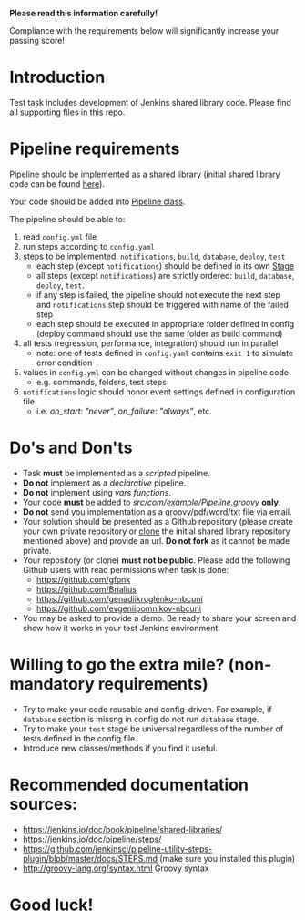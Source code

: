 **Please read this information carefully!**

Compliance with the requirements below will significantly increase your passing score!


# Introduction

Test task includes development of Jenkins shared library code. Please find all supporting files in this repo.


# Pipeline requirements

Pipeline should be implemented as a shared library (initial shared library code can be found [here](https://github.com/genadiikruglenko-nbcuni/test-shared-library)).

Your code should be added into [Pipeline class](https://github.com/genadiikruglenko-nbcuni/test-shared-library/blob/master/src/com/example/Pipeline.groovy). 

The pipeline should be able to:

1. read `config.yml` file
2. run steps according to `config.yaml`
3. steps to be implemented: `notifications`, `build`, `database`, `deploy`, `test`
    * each step (except `notifications`) should be defined in its own [Stage](https://jenkins.io/doc/pipeline/steps/pipeline-stage-step/)
    * all steps (except `notifications`) are strictly ordered: `build`, `database`, `deploy`, `test`.
    * if any step is failed, the pipeline should not execute the next step and `notifications` step should be triggered with name of the failed step
    * each step should be executed in appropriate folder defined in config (deploy command should use the same folder as build command)
4. all tests (regression, performance, integration) should run in parallel
    * note: one of tests defined in `config.yaml` contains `exit 1` to simulate error condition
5. values in `config.yml` can be changed without changes in pipeline code
    * e.g. commands, folders, test steps
6. `notifications` logic should honor event settings defined in configuration file.
    * i.e. *on_start: "never"*, *on_failure: "always"*, etc.


# Do's and Don'ts

- Task **must** be implemented as a *scripted* pipeline.
- **Do not** implement as a *declarative* pipeline.
- **Do not** implement using *vars functions*.
- Your code **must** be added to *src/com/example/Pipeline.groovy* **only**.
- **Do not** send you implementation as a groovy/pdf/word/txt file via email.
- Your solution should be presented as a Github repository (please create your own private repository or [clone](https://docs.github.com/en/github/creating-cloning-and-archiving-repositories/duplicating-a-repository) the initial shared library repository mentioned above) and provide an url. **Do not fork** as it cannot be made private.
- Your repository (or clone) **must not be public**. Please add the following Github users with read permissions when task is done:
  - https://github.com/gfonk
  - https://github.com/Brialius
  - https://github.com/genadiikruglenko-nbcuni
  - https://github.com/evgeniipomnikov-nbcuni
- You may be asked to provide a demo. Be ready to share your screen and show how it works in your test Jenkins environment.


# Willing to go the extra mile? (non-mandatory requirements)

- Try to make your code reusable and config-driven. For example, if `database` section is missng in config do not run `database` stage.
- Try to make your `test` stage be universal regardless of the number of tests defined in the config file.
- Introduce new classes/methods if you find it useful.


# Recommended documentation sources:

* https://jenkins.io/doc/book/pipeline/shared-libraries/
* https://jenkins.io/doc/pipeline/steps/ 
* https://github.com/jenkinsci/pipeline-utility-steps-plugin/blob/master/docs/STEPS.md (make sure you installed this plugin)
* http://groovy-lang.org/syntax.html Groovy syntax


# Good luck!
